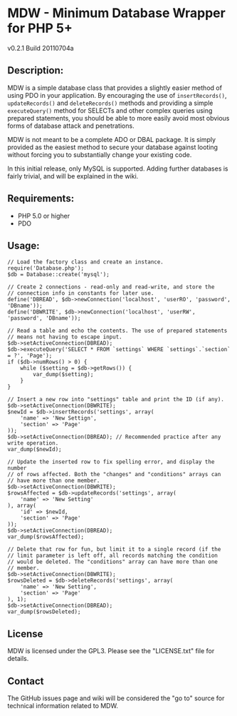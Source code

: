 # MDW - Minimum Database Wrapper for PHP 5+
v0.2.1 Build 20110704a

## Description:
MDW is a simple database class that provides a slightly easier method of using
PDO in your application. By encouraging the use of `insertRecords()`,
`updateRecords()` and `deleteRecords()` methods and providing a simple
`executeQuery()` method for SELECTs and other complex queries using prepared
statements, you should be able to more easily avoid most obvious forms of
database attack and penetrations.

MDW is not meant to be a complete ADO or DBAL package. It is simply provided as
the easiest method to secure your database against looting without forcing you
to substantially change your existing code.

In this initial release, only MySQL is supported. Adding further databases is
fairly trivial, and will be explained in the wiki.

## Requirements:
* PHP 5.0 or higher
* PDO

## Usage:
	// Load the factory class and create an instance.
	require('Database.php');
	$db = Database::create('mysql');
	
	// Create 2 connections - read-only and read-write, and store the
	// connection info in constants for later use.
	define('DBREAD', $db->newConnection('localhost', 'userRO', 'password', 'DBname'));
	define('DBWRITE', $db->newConnection('localhost', 'userRW', 'password', 'DBname'));
	
	// Read a table and echo the contents. The use of prepared statements
	// means not having to escape input.
	$db->setActiveConnection(DBREAD);
	$db->executeQuery('SELECT * FROM `settings` WHERE `settings`.`section` = ?', 'Page');
	if ($db->numRows() > 0) {
		while ($setting = $db->getRows()) {
			var_dump($setting);
		}
	}
	
	// Insert a new row into "settings" table and print the ID (if any).
	$db->setActiveConnection(DBWRITE);
	$newId = $db->insertRecords('settings', array(
		'name' => 'New Settign',
		'section' => 'Page'
	));
	$db->setActiveConnection(DBREAD); // Recommended practice after any write operation.
	var_dump($newId);
	
	// Update the inserted row to fix spelling error, and display the number
	// of rows affected. Both the "changes" and "conditions" arrays can
	// have more than one member.
	$db->setActiveConnection(DBWRITE);
	$rowsAffected = $db->updateRecords('settings', array(
		'name' => 'New Setting'
	), array(
		'id' => $newId,
		'section' => 'Page'
	));
	$db->setActiveConnection(DBREAD);
	var_dump($rowsAffected);
	
	// Delete that row for fun, but limit it to a single record (if the
	// limit parameter is left off, all records matching the condition
	// would be deleted. The "conditions" array can have more than one
	// member.
	$db->setActiveConnection(DBWRITE);
	$rowsDeleted = $db->deleteRecords('settings', array(
		'name' => 'New Setting',
		'section' => 'Page'
	), 1);
	$db->setActiveConnection(DBREAD);
	var_dump($rowsDeleted);

## License
MDW is licensed under the GPL3. Please see the "LICENSE.txt" file for details.

## Contact
The GitHub issues page and wiki will be considered the "go to" source for
technical information related to MDW.
